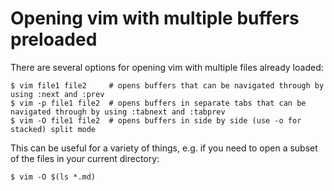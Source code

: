 # Opening vim with multiple buffers preloaded

There are several options for opening vim with multiple files already loaded:

    $ vim file1 file2     # opens buffers that can be navigated through by using :next and :prev
    $ vim -p file1 file2  # opens buffers in separate tabs that can be navigated through by using :tabnext and :tabprev
    $ vim -O file1 file2  # opens buffers in side by side (use -o for stacked) split mode

This can be useful for a variety of things, e.g. if you need to open a subset of the files in your current directory:

    $ vim -O $(ls *.md)
